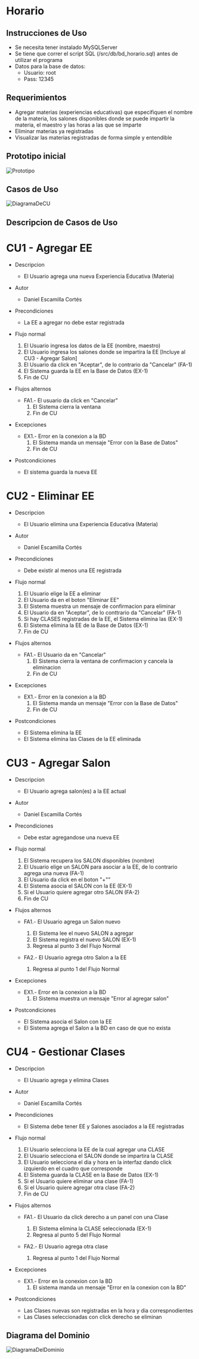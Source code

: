 # Horario

## Instrucciones de Uso
- Se necesita tener instalado MySQLServer
- Se tiene que correr el script SQL (/src/db/bd_horario.sql) antes de utilizar el programa
- Datos para la base de datos:
	- Usuario: root
	- Pass: 12345

## Requerimientos
- Agregar materias (experiencias educativas) que especifiquen el nombre de la materia, los salones disponibles donde se puede impartir la materia, el maestro y las horas a las que se imparte
- Eliminar materias ya registradas
- Visualizar las materias registradas de forma simple y entendible

## Prototipo inicial
![Prototipo](/documentacion/prototipo)

## Casos de Uso
![DiagramaDeCU](/documentacion/casosdeuso)

## Descripcion de Casos de Uso

# CU1 - Agregar EE
- Descripcion
	- El Usuario agrega una nueva Experiencia Educativa (Materia)

- Autor
	- Daniel Escamilla Cortés

- Precondiciones
	- La EE a agregar no debe estar registrada

- Flujo normal
	1. El Usuario ingresa los datos de la EE (nombre, maestro)
	2. El Usuario ingresa los salones donde se impartira la EE [Incluye al CU3 - Agregar Salon]
	3. El Usuario da click en "Aceptar", de lo contrario da "Cancelar" (FA-1)
	4. El Sistema guarda la EE en la Base de Datos (EX-1)
	5. Fin de CU

- Flujos alternos
	- FA1.- El usuario da click en "Cancelar"
		1. El Sistema cierra la ventana
		2. Fin de CU

- Excepciones
	- EX1.- Error en la conexion a la BD
		1. El Sistema manda un mensaje "Error con la Base de Datos"
		2. Fin de CU

- Postcondiciones
	- El sistema guarda la nueva EE

# CU2 - Eliminar EE
- Descripcion
	- El Usuario elimina una Experiencia Educativa (Materia)

- Autor
	- Daniel Escamilla Cortés

- Precondiciones
	- Debe existir al menos una EE registrada

- Flujo normal
	1. El Usuario elige la EE a eliminar
	2. El Usuario da en el boton "Eliminar EE"
	3. El Sistema muestra un mensaje de confirmacion para eliminar
	4. El Usuario da en "Aceptar", de lo conttrario da "Cancelar" (FA-1)
	5. Si hay CLASES registradas de la EE, el Sistema elimina las (EX-1)
	6. El Sistema elimina la EE de la Base de Datos (EX-1)
	7. Fin de CU

- Flujos alternos
	- FA1.- El Usuario da en "Cancelar"
		1. El Sistema cierra la ventana de confirmacion y cancela la eliminacion
		2. Fin de CU

- Excepciones
	- EX1.- Error en la conexion a la BD
		1. El Sistema manda un mensaje "Error con la Base de Datos"
		2. Fin de CU

- Postcondiciones
	- El Sistema elimina la EE
	- El Sistema elimina las Clases de la EE eliminada

# CU3 - Agregar Salon
- Descripcion
	- El Usuario agrega salon(es) a la EE actual

- Autor
	- Daniel Escamilla Cortés

- Precondiciones
	- Debe estar agregandose una nueva EE

- Flujo normal
	1. El Sistema recupera los SALON disponibles (nombre)
	1. El Usuario elige un SALON para asociar a la EE, de lo contrario agrega una nueva (FA-1)
	2. El Usuario da click en el boton "+""
	3. El Sistema asocia el SALON con la EE (EX-1)
	4. Si el Usuario quiere agregar otro SALON (FA-2)
	5. Fin de CU

- Flujos alternos
	- FA1.- El Usuario agrega un Salon nuevo
		1. El Sistema lee el nuevo SALON a agregar
		2. El Sistema registra el nuevo SALON (EX-1)
		3. Regresa al punto 3 del Flujo Normal

	- FA2.- El Usuario agrega otro Salon a la EE
		1. Regresa al punto 1 del Flujo Normal

- Excepciones
	- EX1.- Error en la conexion a la BD
		1. El Sistema muestra un mensaje "Error al agregar salon"

- Postcondiciones
	- El Sistema asocia el Salon con la EE
	- El Sistema agrega el Salon a la BD en caso de que no exista

# CU4 - Gestionar Clases
- Descripcion
	- El Usuario agrega y elimina Clases

- Autor
	- Daniel Escamilla Cortés

- Precondiciones
	- El Sistema debe tener EE y Salones asociados a la EE registradas

- Flujo normal
	1. El Usuario selecciona la EE de la cual agregar una CLASE
	2. El Usuario selecciona el SALON donde se impartira la CLASE
	3. El Usuario selecciona el dia y hora en la interfaz dando click izquierdo en el cuadro que corresponde
	4. El Sistema guarda la CLASE en la Base de Datos (EX-1)
	5. Si el Usuario quiere eliminar una clase (FA-1)
	6. Si el Usuario quiere agregar otra clase (FA-2)
	7. Fin de CU

- Flujos alternos
	- FA1.- El Usuario da click derecho a un panel con una Clase
		1. El Sistema elimina la CLASE seleccionada (EX-1)
		2. Regresa al punto 5 del Flujo Normal

	- FA2.- El Usuario agrega otra clase
		1. Regresa al punto 1 del Flujo Normal

- Excepciones
	- EX1.- Error en la conexion con la BD
		1. El sistema manda un mensaje "Error en la conexion con la BD"

- Postcondiciones
	- Las Clases nuevas son registradas en la hora y dia correspnodientes
	- Las Clases seleccionadas con click derecho se eliminan

## Diagrama del Dominio
![DiagramaDelDominio](/documentacion/casosdeuso.png)

